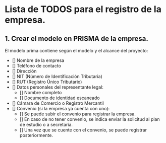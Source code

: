 
# Lista de TODOS para el registro de la empresa.


## 1. Crear el modelo en PRISMA de la empresa.

El modelo prima contiene según el modelo y el alcance del proyecto:

- [] Nombre de la empresa 
- [] Teléfono de contacto 
- [] Dirección 
- [] NIT (Número de Identificación Tributaria) 
- [] RUT (Registro Único Tributario) 
- [] Datos personales del representante legal: 
  - [] Nombre completo 
  - [] Documento de identidad escaneado 
- [] Cámara de Comercio o Registro Mercantil 
- [] Convenio (si la empresa ya cuenta con uno): 
  - [] Se puede subir el convenio para registrar la empresa. 
  - [] En caso de no tener convenio, se indica enviar la solicitud al plan de estudio o a secretaría. 
  - [] Una vez que se cuente con el convenio, se puede registrar posteriormente. 